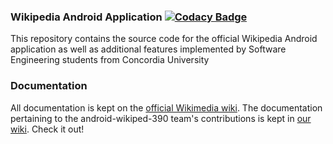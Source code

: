### Wikipedia Android Application [![Codacy Badge](https://api.codacy.com/project/badge/Grade/ae8afa49051743029cc5d5ba32fa2b87)](https://app.codacy.com/app/jadmalek/android-wikipedia-390?utm_source=github.com&utm_medium=referral&utm_content=amawai/android-wikipedia-390&utm_campaign=badger)

This repository contains the source code for the official Wikipedia Android application as well as additional features implemented by Software Engineering students from Concordia University

### Documentation

All documentation is kept on the [official Wikimedia wiki](https://www.mediawiki.org/wiki/Wikimedia_Apps/Team/Wikipedia_Android_app_hacking). The documentation pertaining to the android-wikiped-390 team's contributions is kept in [our wiki](https://github.com/amawai/android-wikipedia-390/wiki). Check it out!
